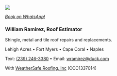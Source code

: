 ![](https://cdn.pixabay.com/animation/2023/10/20/03/38/03-38-03-793_512.gif)

[*Book on WhatsApp!*](https://wa.me/12392463380)

### William Ramirez, Roof Estimator

Shingle, metal and tile roof repairs and replacements. 

Lehigh Acres • Fort Myers • Cape Coral • Naples

Text: [(239) 246-3380](sms:2392463380) • Email: [wramirez@duck.com](mailto:wramirez@duck.com)

With [WeatherSafe Roofing, Inc](https://www.weathersafe.us/) (CCC1337014)
